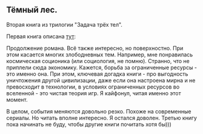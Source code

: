 ## Тёмный лес. 

Вторая книга из трилогии "Задача трёх тел".

Первая книга описана [тут](desc/3body.md): 


Продолжение романа. Всё также интересно, но поверхностно. При этом касается многих злободневных тем.
Например, мне понравилась космическая соционика (или социология, не помню). Странно, что не приплели сюда экономику. Кажется, борьба за ограниченные ресурсы - это именно она. 
При этом, ключевая догадка книги - про выгодность уничтожения другой цивилизации, даже если она настроена мирна и не превосходит в технологии, в условиях ограниченных ресурсов во вселенной - это чистая теория игр. Я кайфонул, читая именно этот момент.

В целом, события меняются довольно резко. Похоже на современные сериалы. Но читать вполне интересно. Я остался доволен. Третью книгу пока начинать не буду, чтобы другие книги почитать хотя бы)))
